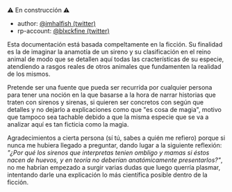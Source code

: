 ⚠️ En construcción ⚠️

* author: [@imhalfish (twitter)](https://twitter.com/naminohire)
* rp-account: [@blxckfine (twitter)](hhttps://twitter.com/blxckfine)

Esta documentación está basada compeltamente en la ficción. Su finalidad es la de imaginar la anamotía de un sireno y su clasificación en el reino animal de modo que se detallen aquí todas las cracterísticas de su especie, atendiendo a rasgos reales de otros animales que fundamenten la realidad de los mismos.

Pretende ser una fuente que pueda ser recurrida por cualquier persona para tener una noción en la que basarse a la hora de narrar historias que traten con sirenos y sirenas, si quieren ser concretos con según que detalles y no dejarlo a explicaciones como que "es cosa de magia", motivo que tampoco sea tachable debido a que la misma especie que se va a analizar aquí es tan ficticia como la magia.

Agradecimientos a cierta persona (sí tú, sabes a quién me refiero) porque si nunca me hubiera llegado a preguntar, dando lugar a la siguiente reflexión: *"¿Por qué los sirenos que interpretas tenien ombligo y mamas si éstos nacen de huevos, y en teoría no deberían anatómicamente presentarlos?"*, no me habrían empezado a surgir varias dudas que luego querría plasmar, intentando darle una explicación lo más científica posible dentro de la ficción.